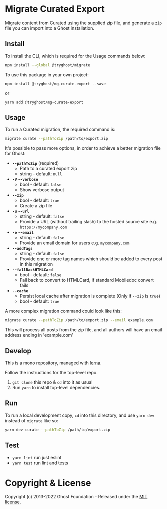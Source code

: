 # Migrate Curated Export

Migrate content from Curated using the supplied zip file, and generate a `zip` file you can import into a Ghost installation.


## Install

To install the CLI, which is required for the Usage commands below:

```sh
npm install --global @tryghost/migrate
```

To use this package in your own project:

`npm install @tryghost/mg-curate-export --save`

or

`yarn add @tryghost/mg-curate-export`


## Usage

To run a Curated migration, the required command is:

```sh
migrate curate --pathToZip /path/to/export.zip
```

It's possible to pass more options, in order to achieve a better migration file for Ghost:


- **`--pathToZip`** (required)
    - Path to a curated export zip
    - string - default: `null`
- **`-V` `--verbose`**
    - bool - default: `false`
    - Show verbose output
- **`--zip`**
    - bool - default: `true`
    - Create a zip file
- **`-u` `--url`**
    - string - default: `false`
    - Provide a URL (without trailing slash) to the hosted source site e.g. `https://mycompany.com`
- **`-e` `--email`**
    - string - default: `false`
    - Provide an email domain for users e.g. `mycompany.com`
- **`--addTags`**
    - string - default: `false`
    - Provide one or more tag names which should be added to every post in this migration
- **`--fallBackHTMLCard`**
    - bool - default: `false`
    - Fall back to convert to HTMLCard, if standard Mobiledoc convert fails
- **`--cache`** 
    - Persist local cache after migration is complete (Only if `--zip` is `true`)
    - bool - default: `true`

A more complex migration command could look like this:

```sh
migrate curate --pathToZip /path/to/export.zip --email example.com
```

This will process all posts from the zip file, and all authors will have an email address ending in 'example.com'


## Develop

This is a mono repository, managed with [lerna](https://lerna.js.org).

Follow the instructions for the top-level repo.
1. `git clone` this repo & `cd` into it as usual
2. Run `yarn` to install top-level dependencies.


## Run

To run a local development copy, `cd` into this directory, and use `yarn dev` instead of `migrate` like so:

```sh
yarn dev curate --pathToZip /path/to/export.zip
```


## Test

- `yarn lint` run just eslint
- `yarn test` run lint and tests


# Copyright & License

Copyright (c) 2013-2022 Ghost Foundation - Released under the [MIT license](LICENSE).
